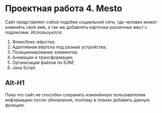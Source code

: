 # Проектная работа 4. Mesto

Сайт представляет собой подобие социальной сети, где человек может изменять своё имя, а так же добавлять карточки различных мест с подписями. Используются:
1. Флексбокс-вёрстка;
2. Адаптивная вёртска под разные устройства;
3. Позиционирование элементов;
4. Анимации и трансформации;
5. Организация файлов по БЭМ;
6. Java Script.

Alt-H1
------
Пока что сайт не способен сохранять изменённую пользователем информацию после обновления, поэтому в планах добавить данную функцию.

